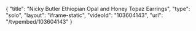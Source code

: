 {
    "title": "Nicky Butler Ethiopian Opal and Honey Topaz Earrings",
    "type": "solo",
    "layout": "iframe-static",
    "videoId": "103604143",
    "url": "\/tvpembed\/103604143"
}